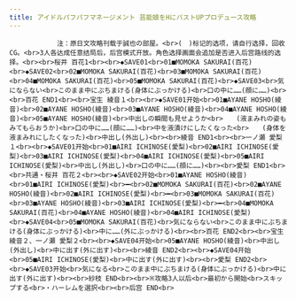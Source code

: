 ```yaml
---
title: アイドルパフパフマネージメント 芸能娘をHにバストUPプロデュース攻略
---
```


                注：原日文攻略刊载于誠也の部屋。<br>(　)标记的选项，请自行选择，回收CG。<br>3人各达成任意结局后，后宫模式开放。角色选择画面会追加是否进入后宫路线的选择。<br><br>桜井 百花1<br><br>◆SAVE01<br>01■MOMOKA SAKURAI(百花)<br>◆SAVE02<br>02■MOMOKA SAKURAI(百花)<br>03■MOMOKA SAKURAI(百花)<br>04■MOMOKA SAKURAI(百花)<br>05■MOMOKA SAKURAI(百花)<br>◆SAVE03<br>気にならない<br>このまま中にぶちまける(身体にぶっかける)<br>口の中に……(顔に……)<br><br>百花 END1<br><br>宝生 綾音１<br><br>◆SAVE01开始<br>01■AYANE HOSHO(綾音)<br>02■AYANE HOSHO(綾音)<br>03■AYANE HOSHO(綾音)<br>04■AYANE HOSHO(綾音)<br>05■AYANE HOSHO(綾音)<br>中出しの瞬間も見せようか<br>　　(液まみれの姿もみてもらおうか)<br>口の中に……(顔に……)<br>中を液漬けにしたくなった<br>　　(身体を液まみれにしたくなった)<br>中出し(外出し)<br><br>綾音 END1<br><br>一ノ瀬 愛梨１<br><br>◆SAVE01开始<br>01■AIRI ICHINOSE(愛梨)<br>02■AIRI ICHINOSE(愛梨)<br>03■AIRI ICHINOSE(愛梨)<br>04■AIRI ICHINOSE(愛梨)<br>05■AIRI ICHINOSE(愛梨)<br>中出し(外出し)<br>口の中に……(顔に……)<br><br>愛梨 END1<br><br>共通・桜井 百花２<br><br>◆SAVE02开始<br>01■AYANE HOSHO(綾音)<br>01■AIRI ICHINOSE(愛梨)<br>━<br>02■MOMOKA SAKURAI(百花)<br>02■AYANE HOSHO(綾音)<br>02■AIRI ICHINOSE(愛梨)<br>━<br>03■MOMOKA SAKURAI(百花)<br>03■AYANE HOSHO(綾音)<br>03■AIRI ICHINOSE(愛梨)<br>━<br>04■MOMOKA SAKURAI(百花)<br>04■AYANE HOSHO(綾音)<br>04■AIRI ICHINOSE(愛梨)<br>◆SAVE04<br>05■MOMOKA SAKURAI(百花)<br>気にならない<br>このまま中にぶちまける(身体にぶっかける)<br>中に……(外にぶっかける)<br><br>百花 END2<br><br>宝生 綾音２、一ノ瀬 愛梨２<br><br>◆SAVE04开始<br>05■AYANE HOSHO(綾音)<br>中出し(外出し)<br>中に出す(外に出す)<br><br>綾音 END2<br><br>◆SAVE04开始<br>05■AIRI ICHINOSE(愛梨)<br>中に出す(外に出す)<br><br>愛梨 END2<br><br>◆SAVE03开始<br>気になる<br>このまま中にぶちまける(身体にぶっかける)<br>中に出す(外に出す)<br><br>紗枝 END<br><br>※攻略3人以后<br>最初から開始<br>スキップする<br>・ハーレムを選択<br><br>后宫 END<br>
              
